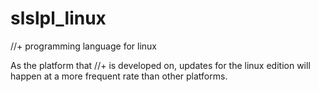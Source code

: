 # slslpl_linux
//+ programming language for linux

As the platform that //+ is developed on, updates for the linux edition will happen at a more frequent rate than other platforms.
